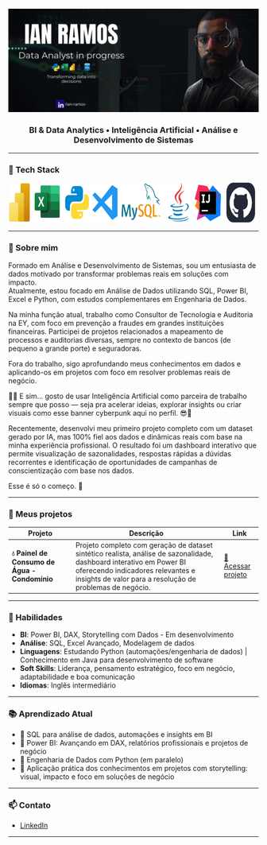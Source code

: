 <!-- Título grande com imagem (como no exemplo) -->
<p align="center">
  <img src="assets/Banner-github.jpg" alt="Banner Ian Ramos" />
</p>

<h3 align="center"> BI & Data Analytics • Inteligência Artificial • Análise e Desenvolvimento de Sistemas </h3>

---

### 🧰 Tech Stack

<p align="center">
  <img src="assets/stack-tech-ianramos.png" alt="Tech Stack" height="80"/>
</p>

---

### 👋 Sobre mim
Formado em Análise e Desenvolvimento de Sistemas, sou um entusiasta de dados motivado por transformar problemas reais em soluções com impacto.  
Atualmente, estou focado em Análise de Dados utilizando SQL, Power BI, Excel e Python, com estudos complementares em Engenharia de Dados.

Na minha função atual, trabalho como Consultor de Tecnologia e Auditoria na EY, com foco em prevenção a fraudes em grandes instituições financeiras. 
Participei de projetos relacionados a mapeamento de processos e auditorias diversas, sempre no contexto de bancos (de pequeno a grande porte) e seguradoras.

Fora do trabalho, sigo aprofundando meus conhecimentos em dados e aplicando-os em projetos com foco em resolver problemas reais de negócio.

🧠✨ E sim... gosto de usar Inteligência Artificial como parceira de trabalho sempre que posso — seja pra acelerar ideias, explorar insights ou criar visuais como esse banner cyberpunk aqui no perfil. 😎🤖

Recentemente, desenvolvi meu primeiro projeto completo com um dataset gerado por IA, mas 100% fiel aos dados e dinâmicas reais com base na minha experiência profissional. O resultado foi um dashboard interativo que permite visualização de sazonalidades, respostas rápidas a dúvidas recorrentes e identificação de oportunidades de campanhas de conscientização com base nos dados.

Esse é só o começo. 🚀

---

### 💼 Meus projetos

| Projeto | Descrição | Link |
|--------|-----------|------|
| **💧 Painel de Consumo de Água - Condomínio** | Projeto completo com geração de dataset sintético realista, análise de sazonalidade, dashboard interativo em Power BI oferecendo indicadores relevantes e insights de valor para a resolução de problemas de negócio. | [🔗 Acessar projeto](https://github.com/Ian-Ramoss/ianramos-data-portfolio/tree/main/Controle-agua-condominio) |

---

### 🧠 Habilidades

- **BI**: Power BI, DAX, Storytelling com Dados  - Em desenvolvimento
- **Análise**: SQL, Excel Avançado, Modelagem de dados  
- **Linguagens**: Estudando Python (automações/engenharia de dados) | Conhecimento em Java para desenvolvimento de software  
- **Soft Skills**: Liderança, pensamento estratégico, foco em negócio, adaptabilidade e boa comunicação
- **Idiomas**: Inglês intermediário

---

### 📚 Aprendizado Atual

- 🔸 SQL para análise de dados, automações e insights em BI
- 🔸 Power BI: Avançando em DAX, relatórios profissionais e projetos de negócio
- 🔸 Engenharia de Dados com Python (em paralelo)
- 🔸 Aplicação prática dos conhecimentos em projetos com storytelling: visual, impacto e foco em soluções de negócio  

---

### 📫 Contato
- [LinkedIn](https://linkedin.com/in/ian-ramos-) 

---


